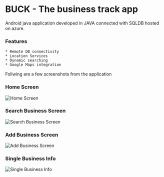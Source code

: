 # **BUCK** - The business track app
Android java application developed in JAVA connected with SQLDB hosted on azure. 

### Features
	* Remote DB connectivity
	* Location Services
	* Dynamic searching
	* Google Maps integration

Follwing are a few screenshots from the application

### Home Screen
![Home Screen](screenshots/home.jpg)
### Search Business Screen
![Search Business Screen](screenshots/search.jpg)
### Add Business Screen
![Add Business Screen](screenshots/addScreen.jpg)
### Single Business Info
![Single Business Info](screenshots/businessInfo.jpg)